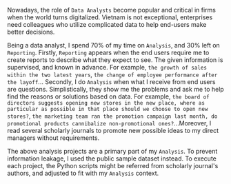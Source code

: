 Nowadays, the role of `Data Analysts` become popular and critical in firms when the world turns digitalized. Vietnam is not exceptional, enterprises need colleagues who utilize complicated data to help end-users make better decisions.

Being a data analyst, I spend 70% of my time on `Analysis`, and 30% left on `Reporting`. 
Firstly, `Reporting` appears when the end users require me to create reports to describe what they expect to see. The given information is supervised, and known in advance. For example, `the growth of sales within the two latest years`, `the change of employee performance after the layoff`...
Secondly, I do `Analysis` when what I receive from end users are questions. Simplistically, they show me the problems and ask me to help find the reasons or solutions based on data. For example, `the board of directors suggests opening new stores in the new place, where as particular as possible in that place should we choose to open new stores?`, `the marketing team ran the promotion campaign last month, do promotional products cannibalize non-promotional ones?`...Moreover, I read several scholarly journals to promote new possible ideas to my direct managers without requirements.

The above analysis projects are a primary part of my `Analysis`. 
To prevent information leakage, I used the public sample dataset instead.
To execute each project, the Python scripts might be referred from scholarly journal's authors, and adjusted to fit with my `Analysis` context.
